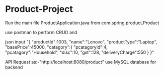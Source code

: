
# Product-Project

Run the main file ProductApplication.java from com.spring.product.Product


use postman to perform CRUD and

json input "{
    "productId":1003,
    "name":"Lenovo",
    "productType":"Laptop",
    "basePrice":45000,
    "catagory":{
        "pcatagoryId":4,
        "pcatagory":"Household",
        "disc":10,
        "gst":128,
        "deliveryCharge":550
    }
}"

API Request as:-"http://localhost:8080/product"
use MySQL database for backend


